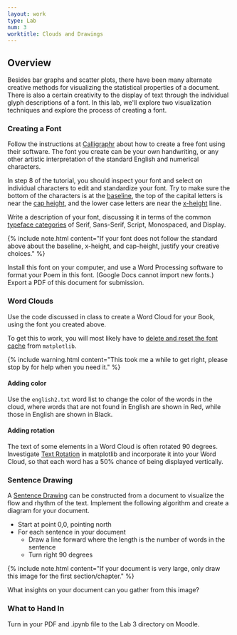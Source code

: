 ```yaml
---
layout: work
type: Lab
num: 3
worktitle: Clouds and Drawings
---
```


## Overview

Besides bar graphs and scatter plots, there have been many alternate creative methods
for visualizing the statistical properties of a document. There is also a certain
creativity to the display of text through the individual glyph descriptions of
a font. In this lab, we'll explore two visualization techniques and explore the
process of creating a font.

### Creating a Font

Follow the instructions at [Calligraphr](https://www.calligraphr.com/en/docs/tutorial1/)
about how to create a free font using their software. The font you create can be your
own handwriting, or any other artistic interpretation of the standard English
and numerical characters.

In step 8 of the tutorial, you should inspect your font and select on individual
characters to edit and standardize your font. Try to make sure the bottom of the characters
is at the [baseline](https://en.wikipedia.org/wiki/Baseline_(typography)), the
top of the capital letters is near the [cap height](https://en.wikipedia.org/wiki/Cap_height),
and the lower case letters are near the [x-height](https://en.wikipedia.org/wiki/X-height) line.

Write a description of your font, discussing it in terms of the common
[typeface categories](https://en.wikipedia.org/wiki/Typeface)
of Serif, Sans-Serif, Script, Monospaced, and Display.

{% include note.html content="If your font does not follow
the standard above about the baseline, x-height, and cap-height, justify your creative choices." %}

Install this font on your computer, and use a Word Processing software to
format your Poem in this font. (Google Docs cannot import new fonts.)
Export a PDF of this document for submission.

### Word Clouds

Use the code discussed in class to create a Word Cloud for your
Book, using the font you created above.

To get this to work, you will most likely have to [delete and reset the
font cache](https://scentellegher.github.io/visualization/2018/05/02/custom-fonts-matplotlib.html) from `matplotlib`.

{% include warning.html content="This took me a while to get right, please stop by for help when you need it." %}

#### Adding color

Use the `english2.txt` word list to change the color of the words in
the cloud, where words that are not found in English are shown in
Red, while those in English are shown in Black.

#### Adding rotation

The text of some elements in a Word Cloud is often rotated 90 degrees.
Investigate [Text Rotation](https://matplotlib.org/examples/pylab_examples/text_rotation.html)
in matplotlib and incorporate it into your Word Cloud, so that each word
has a 50% chance of being displayed vertically.

### Sentence Drawing

A [Sentence Drawing](http://www.stefanieposavec.com/writing-without-words) can
be constructed from a document to visualize the flow and rhythm of the
text. Implement the following algorithm and create a diagram for your
document.

-   Start at point 0,0, pointing north
-   For each sentence in your document
    -   Draw a line forward where the length is the number of words in
        the sentence
    -   Turn right 90 degrees

{% include note.html content="If your document is very large, only draw this image for the first
section/chapter." %}

What insights on your document can you gather from this image?

### What to Hand In

Turn in your PDF and .ipynb file to the Lab 3 directory on Moodle.
